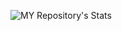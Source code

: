 ![MY Repository's Stats](https://github-readme-stats.vercel.app/api?username=Munirmohammed&show_icons=true)
